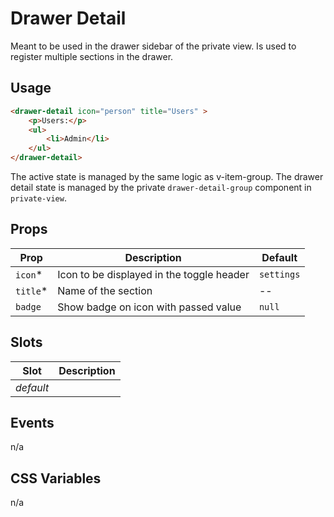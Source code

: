 # Drawer Detail

Meant to be used in the drawer sidebar of the private view. Is used to register multiple sections in the drawer.

## Usage

```html
<drawer-detail icon="person" title="Users" >
	<p>Users:</p>
	<ul>
		<li>Admin</li>
	</ul>
</drawer-detail>
```

The active state is managed by the same logic as v-item-group. The drawer detail state is managed by
the private `drawer-detail-group` component in `private-view`.

## Props
| Prop     | Description                               | Default    |
|----------|-------------------------------------------|------------|
| `icon`*  | Icon to be displayed in the toggle header | `settings` |
| `title`* | Name of the section                       | --         |
| `badge`  | Show badge on icon with passed value      | `null`     |

## Slots
| Slot      | Description |
|-----------|-------------|
| _default_ |             |

## Events
n/a

## CSS Variables
n/a
